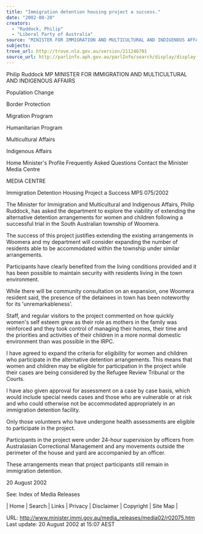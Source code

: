```yaml
---
title: "Immigration detention housing project a success."
date: "2002-08-20"
creators:
  - "Ruddock, Philip"
  - "Liberal Party of Australia"
source: "MINISTER FOR IMMIGRATION AND MULTICULTURAL AND INDIGENOUS AFFAIRS"
subjects:
trove_url: http://trove.nla.gov.au/version/211246701
source_url: http://parlinfo.aph.gov.au/parlInfo/search/display/display.w3p;query=Id%3A%22media/pressrel/HB876%22
---
```


 Philip Ruddock MP MINISTER FOR IMMIGRATION AND MULTICULTURAL AND INDIGENOUS AFFAIRS

 Population Change

 Border Protection

 Migration Program

 Humanitarian Program

 Multicultural Affairs

 Indigenous Affairs

 Home Minister's Profile Frequently Asked Questions Contact the Minister Media Centre

 MEDIA CENTRE

 Immigration Detention Housing Project a Success MPS 075/2002

 The Minister for Immigration and Multicultural and Indigenous Affairs, Philip Ruddock, has asked the department to explore the viability of extending the alternative detention arrangements for women and children following a successful trial in the South Australian township of Woomera.

 The success of this project justifies extending the existing arrangements in Woomera and my department will consider expanding the number of residents able to be accommodated within the township under similar arrangements.

 Participants have clearly benefited from the living conditions provided and it has been possible to maintain security with residents living in the town environment.

 While there will be community consultation on an expansion, one Woomera resident said, the presence of the detainees in town has been noteworthy for its 'unremarkableness'.

 Staff, and regular visitors to the project commented on how quickly women's self esteem grew as their role as mothers in the family was reinforced and they took control of managing their homes, their time and the priorities and activities of their children in a more normal domestic environment than was possible in the IRPC.

 I have agreed to expand the criteria for eligibility for women and children who participate in the alternative detention arrangements. This means that women and children may be eligible for participation in the project while their cases are being considered by the Refugee Review Tribunal or the Courts.

 I have also given approval for assessment on a case by case basis, which would include special needs cases and those who are vulnerable or at risk and who could otherwise not be accommodated appropriately in an immigration detention facility.

 Only those volunteers who have undergone health assessments are eligible to participate in the project.

 Participants in the project were under 24-hour supervision by officers from Australasian Correctional Management and any movements outside the perimeter of the house and yard are accompanied by an officer.

 These arrangements mean that project participants still remain in immigration detention.

 20 August 2002

 See: Index of Media Releases

 | Home | Search | Links | Privacy | Disclaimer | Copyright | Site Map |

 URL: http://www.minister.immi.gov.au/media_releases/media02/r02075.htm Last update: 20 August 2002 at 15:07 AEST

  

